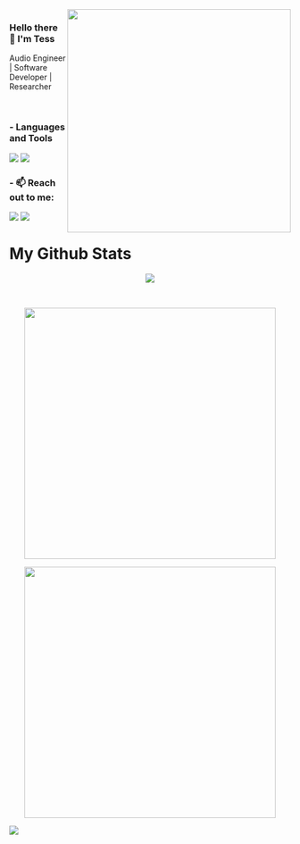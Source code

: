 <img  width=400 src="https://github.com/umershaikh123/umershaikh123/assets/42178214/e3773556-1d65-459a-bf7e-67394f753783"  align="right">
<p align="left">
 
### Hello there 👋 I'm Tess
 
Audio Engineer | Software Developer | Researcher


 


</p>



<br>
 

### - Languages and Tools

<img src="https://img.icons8.com/fluency/48/undefined/python.png"/>
<img src="https://img.icons8.com/color/48/undefined/c-plus-plus-logo.png"/>


 


### - 📫 Reach out to me:
 
[<img src="https://img.shields.io/badge/LinkedIn-0077B5?style=for-the-badge&logo=linkedin&logoColor=white" />](https://www.linkedin.com/in/sabian-hibbs-0a106094/)
[<img src="https://img.shields.io/badge/Gmail-D14836?style=for-the-badge&logo=gmail&logoColor=white" />](mailto:sabian.hibbs@gmail.com)

# My Github Stats

<p align="center">
 <img src="https://github-profile-trophy.vercel.app/?username=TtesseractT&theme=darkhub&column=-1&margin-w=15">
</p>


<p align="center">

</p>


<br>

 <p align="center">

<img align="center"  width="450" src="https://github-readme-streak-stats.herokuapp.com/?user=TtesseractT&theme=black-ice"/>

</p>
 
  <p align="center">
<img align="center" width="450" src="https://github-readme-stats.vercel.app/api?username=TtesseractT&show_icons=true&bg_color=141414&text_color=fff&title_color=00e6fe&icon_color=00e6fe"/>
 </p>

![](https://komarev.com/ghpvc/?username=TtesseractT&color=blue)


